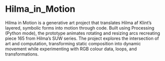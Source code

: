 # Hilma_in_Motion
Hilma in Motion is a generative art project that translates Hilma af Klint’s layered, symbolic forms into motion through code. Built using Processing (Python mode), the prototype animates rotating and resizing arcs recreating piece 165 from Hilma’s SUW series. The project explores the intersection of art and computation, transforming static composition into dynamic movement while experimenting with RGB colour data, loops, and transformations.
